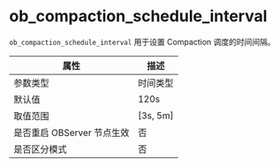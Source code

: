 # ob_compaction_schedule_interval
`ob_compaction_schedule_interval` 用于设置 Compaction 调度的时间间隔。

| 属性 | 描述 |
| --- | --- |
| 参数类型 | 时间类型 |
| 默认值 | 120s |
| 取值范围 | [3s, 5m] |
| 是否重启 OBServer 节点生效 | 否 |
| 是否区分模式 | 否 |
